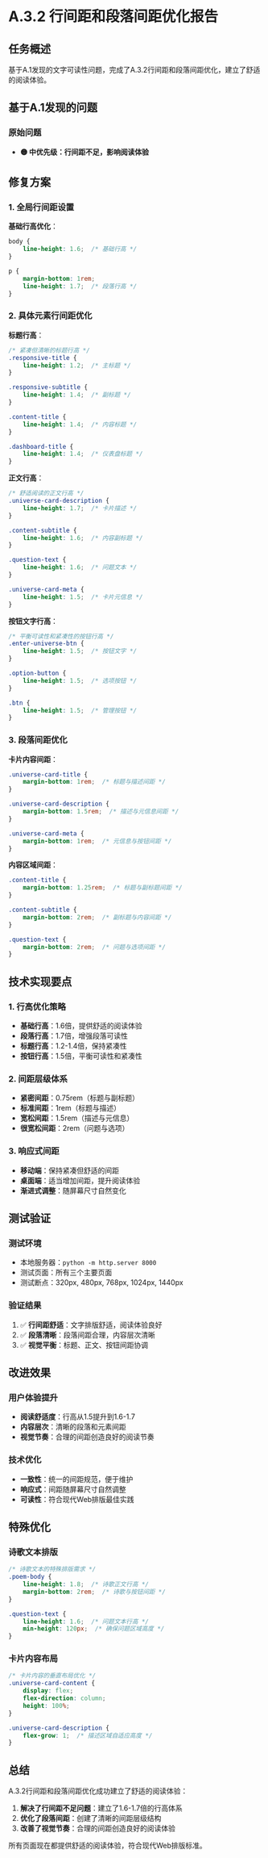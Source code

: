 # A.3.2 行间距和段落间距优化报告

## 任务概述

基于A.1发现的文字可读性问题，完成了A.3.2行间距和段落间距优化，建立了舒适的阅读体验。

## 基于A.1发现的问题

### 原始问题
- **🟡 中优先级：行间距不足，影响阅读体验**

## 修复方案

### 1. 全局行间距设置

**基础行高优化**：
```css
body {
    line-height: 1.6;  /* 基础行高 */
}

p {
    margin-bottom: 1rem;
    line-height: 1.7;  /* 段落行高 */
}
```

### 2. 具体元素行间距优化

**标题行高**：
```css
/* 紧凑但清晰的标题行高 */
.responsive-title {
    line-height: 1.2;  /* 主标题 */
}

.responsive-subtitle {
    line-height: 1.4;  /* 副标题 */
}

.content-title {
    line-height: 1.4;  /* 内容标题 */
}

.dashboard-title {
    line-height: 1.4;  /* 仪表盘标题 */
}
```

**正文行高**：
```css
/* 舒适阅读的正文行高 */
.universe-card-description {
    line-height: 1.7;  /* 卡片描述 */
}

.content-subtitle {
    line-height: 1.6;  /* 内容副标题 */
}

.question-text {
    line-height: 1.6;  /* 问题文本 */
}

.universe-card-meta {
    line-height: 1.5;  /* 卡片元信息 */
}
```

**按钮文字行高**：
```css
/* 平衡可读性和紧凑性的按钮行高 */
.enter-universe-btn {
    line-height: 1.5;  /* 按钮文字 */
}

.option-button {
    line-height: 1.5;  /* 选项按钮 */
}

.btn {
    line-height: 1.5;  /* 管理按钮 */
}
```

### 3. 段落间距优化

**卡片内容间距**：
```css
.universe-card-title {
    margin-bottom: 1rem;  /* 标题与描述间距 */
}

.universe-card-description {
    margin-bottom: 1.5rem;  /* 描述与元信息间距 */
}

.universe-card-meta {
    margin-bottom: 1rem;  /* 元信息与按钮间距 */
}
```

**内容区域间距**：
```css
.content-title {
    margin-bottom: 1.25rem;  /* 标题与副标题间距 */
}

.content-subtitle {
    margin-bottom: 2rem;  /* 副标题与内容间距 */
}

.question-text {
    margin-bottom: 2rem;  /* 问题与选项间距 */
}
```

## 技术实现要点

### 1. 行高优化策略
- **基础行高**：1.6倍，提供舒适的阅读体验
- **段落行高**：1.7倍，增强段落可读性
- **标题行高**：1.2-1.4倍，保持紧凑性
- **按钮行高**：1.5倍，平衡可读性和紧凑性

### 2. 间距层级体系
- **紧密间距**：0.75rem（标题与副标题）
- **标准间距**：1rem（标题与描述）
- **宽松间距**：1.5rem（描述与元信息）
- **很宽松间距**：2rem（问题与选项）

### 3. 响应式间距
- **移动端**：保持紧凑但舒适的间距
- **桌面端**：适当增加间距，提升阅读体验
- **渐进式调整**：随屏幕尺寸自然变化

## 测试验证

### 测试环境
- 本地服务器：`python -m http.server 8000`
- 测试页面：所有三个主要页面
- 测试断点：320px, 480px, 768px, 1024px, 1440px

### 验证结果
1. ✅ **行间距舒适**：文字排版舒适，阅读体验良好
2. ✅ **段落清晰**：段落间距合理，内容层次清晰
3. ✅ **视觉平衡**：标题、正文、按钮间距协调

## 改进效果

### 用户体验提升
- **阅读舒适度**：行高从1.5提升到1.6-1.7
- **内容层次**：清晰的段落和元素间距
- **视觉节奏**：合理的间距创造良好的阅读节奏

### 技术优化
- **一致性**：统一的间距规范，便于维护
- **响应式**：间距随屏幕尺寸自然调整
- **可读性**：符合现代Web排版最佳实践

## 特殊优化

### 诗歌文本排版
```css
/* 诗歌文本的特殊排版需求 */
.poem-body {
    line-height: 1.8;  /* 诗歌正文行高 */
    margin-bottom: 2rem;  /* 诗歌与按钮间距 */
}

.question-text {
    line-height: 1.6;  /* 问题文本行高 */
    min-height: 120px;  /* 确保问题区域高度 */
}
```

### 卡片内容布局
```css
/* 卡片内容的垂直布局优化 */
.universe-card-content {
    display: flex;
    flex-direction: column;
    height: 100%;
}

.universe-card-description {
    flex-grow: 1;  /* 描述区域自适应高度 */
}
```

## 总结

A.3.2行间距和段落间距优化成功建立了舒适的阅读体验：

1. **解决了行间距不足问题**：建立了1.6-1.7倍的行高体系
2. **优化了段落间距**：创建了清晰的间距层级结构
3. **改善了视觉节奏**：合理的间距创造良好的阅读体验

所有页面现在都提供舒适的阅读体验，符合现代Web排版标准。
